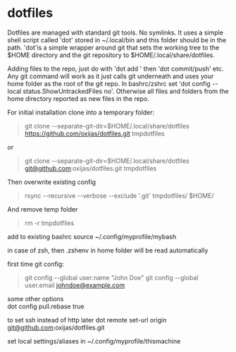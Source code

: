 # dotfiles

Dotfiles are managed with standard git tools. No symlinks.
It uses a simple shell script called 'dot' stored in ~/.local/bin and this folder should be in the path.
'dot'is a simple wrapper around git that sets the working tree to the $HOME directory and the git repository to $HOME/.local/share/dotfiles.

Adding files to the repo, just do with 'dot add <filename>' then 'dot commit/push' etc.
Any git command will work as it just calls git underneath and uses your home folder as the root of the git repo.
In bashrc/zshrc set 'dot config --local status.ShowUntrackedFiles no'.
Otherwise all files and folders from the home directory reported as new files in the repo.

For initial installation clone into a temporary folder:
> git clone --separate-git-dir=$HOME/.local/share/dotfiles https://github.com/oxijas/dotfiles.git tmpdotfiles 
  
or
  
> git clone --separate-git-dir=$HOME/.local/share/dotfiles git@github.com:oxijas/dotfiles.git tmpdotfiles
  
Then overwrite existing config
> rsync --recursive --verbose --exclude '.git' tmpdotfiles/ $HOME/

And remove temp folder
> rm -r tmpdotfiles

add to existing bashrc
source ~/.config/myprofile/mybash

in case of zsh, then .zshenv in home folder will be read automatically
  
first time git config:
> git config --global user.name "John Doe"
> git config --global user.email johndoe@example.com

some other options  
dot config pull.rebase true

to set ssh instead of http later
dot remote set-url origin git@github.com:oxijas/dotfiles.git

set local settings/aliases in  ~/.config/myprofile/thismachine
